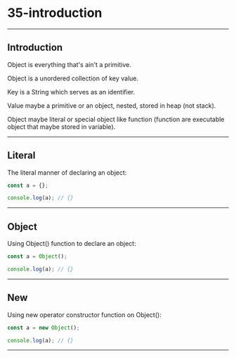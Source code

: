 # 35-introduction

***

## Introduction

Object is everything that's ain't a primitive.

Object is a unordered collection of key value.

Key is a String which serves as an identifier.

Value maybe a primitive or an object, nested, stored in heap (not stack).

Object maybe literal or special object like function (function are executable object that maybe stored in variable).

***

## Literal

The literal manner of declaring an object:

```js
const a = {};

console.log(a); // {}
```

***

## Object

Using Object() function to declare an object:

```js
const a = Object();

console.log(a); // {}
```

***

## New

Using new operator constructor function on Object():

```js
const a = new Object();

console.log(a); // {}
```

***
